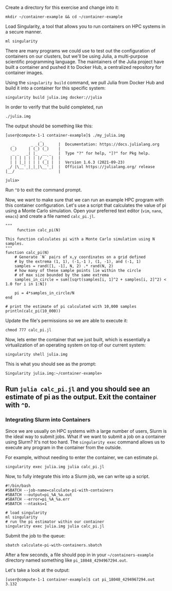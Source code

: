 Create a directory for this exercise and change into it:

```
mkdir ~/container-example && cd ~/container-example
```

Load Singularity, a tool that allows you to run containers on HPC systems in a secure manner.

```
ml singularity
```

There are many programs we could use to test out the configuration of containers on our clusters, but we'll be using Julia, a multi-purpose scientific programming language. The maintainers of the Julia project have built a container and pushed it to Docker Hub, a centralized repository for container images.

Using the `singularity build` command, we pull Julia from Docker Hub and build it into a container for this specific system:
```
singularity build julia.img docker://julia
```

In order to verify that the build completed, run 
```
./julia.img
```

The output should be something like this:
```
[user@compute-1-1 container-example]$ ./my_julia.img
               _
   _       _ _(_)_     |  Documentation: https://docs.julialang.org
  (_)     | (_) (_)    |
   _ _   _| |_  __ _   |  Type "?" for help, "]?" for Pkg help.
  | | | | | | |/ _` |  |
  | | |_| | | | (_| |  |  Version 1.6.3 (2021-09-23)
 _/ |\__'_|_|_|\__'_|  |  Official https://julialang.org/ release
|__/                   |

julia>
```

Run `^D` to exit the command prompt.

Now, we want to make sure that we can run an example HPC program with this container configuration. Let's use a script that calculates the value of pi using a Monte Carlo simulation. Open your preferred text editor (`vim`, `nano`, `emacs`) and create a file named `calc_pi.jl`.
```
"""
     function calc_pi(N)

This function calculates pi with a Monte Carlo simulation using N samples.
"""
function calc_pi(N)
    # Generate `N` pairs of x,y coordinates on a grid defined 
    # by the extrema (1, 1), (-1,-1 ), (1, -1), and (-1, 1) 
    samples = rand([1, -1], N, 2) .* rand(N, 2)
    # how many of these sample points lie within the circle
    # of max size bounded by the same extrema
    samples_in_circle = sum([sqrt(samples[i, 1]^2 + samples[i, 2]^2) < 1.0 for i in 1:N])

    pi = 4*samples_in_circle/N
end

# print the estimate of pi calculated with 10,000 samples 
println(calc_pi(10_000))
```

Update the file's permissions so we are able to execute it:
```
chmod 777 calc_pi.jl
```

Now, lets enter the container that we just built, which is essentially a virtualization of an operating system on top of our current system:
```
singularity shell julia.img
```

This is what you should see as the prompt:
```
Singularity julia.img:~/container-example>
```

Run ```julia calc_pi.jl``` and you should see an estimate of pi as the output. Exit the container with `^D`.
---

### Integrating Slurm into Containers

Since we are usually on HPC systems with a large number of users, Slurm is the ideal way to submit jobs. What if we want to submit a job on a container using Slurm? It's not too hard. The `singularity exec` command allows us to execute any program in the container from the outside.

For example, without needing to enter the container, we can estimate pi.
```
singularity exec julia.img julia calc_pi.jl
```

Now, to fully integrate this into a Slurm job, we can write up a script.
```
#!/bin/bash
#SBATCH --job-name=calculate-pi-with-containers
#SBATCH --output=pi_%A_%a.out 
#SBATCH --error=pi_%A_%a.err 
#SBATCH --ntasks=1
 
# load singularity
ml singularity
# run the pi estimator within our container
singularity exec julia.img julia calc_pi.jl
```

Submit the job to the queue:
```
sbatch calculate-pi-with-containers.sbatch
```

After a few seconds, a file should pop in in your `~/containers-example` directory named something like `pi_18048_4294967294.out`.

Let's take a look at the output:
```
[user@compute-1-1 container-example]$ cat pi_18048_4294967294.out
3.132
```
